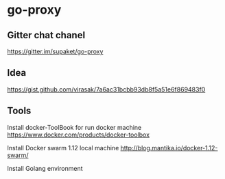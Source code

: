 # go-proxy

## Gitter chat chanel
https://gitter.im/supaket/go-proxy

## Idea
https://gist.github.com/virasak/7a6ac31bcbb93db8f5a51e6f869483f0

## Tools
Install docker-ToolBook for run docker machine
https://www.docker.com/products/docker-toolbox

Install Docker swarm 1.12 local machine
http://blog.mantika.io/docker-1.12-swarm/

Install Golang environment
